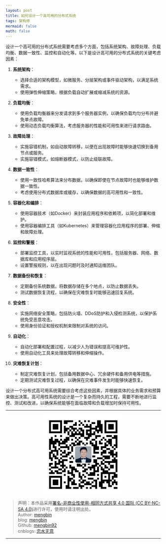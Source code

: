 ```yaml
---
layout: post
title: 如何设计一个高可用的分布式系统
tags: 架构师
mermaid: false
math: false
---  
```


设计一个高可用的分布式系统需要考虑多个方面，包括系统架构、故障处理、负载均衡、数据一致性、监控和自动化等。以下是设计高可用的分布式系统的关键考虑因素：

1. **系统架构**：
   - 选择合适的架构模型，如微服务、分层架构或事件驱动架构，以满足系统需求。
   - 使用弹性伸缩策略，根据负载自动扩展或缩减系统的资源。

2. **负载均衡**：
   - 使用负载均衡器来分发请求到多个服务器实例，以确保负载均匀分布并避免单点故障。
   - 使用动态负载均衡算法，考虑服务器的性能和可用性来进行请求路由。

3. **故障处理**：
   - 实施容错机制，如自动故障转移，以便在出现故障时能够快速切换到备用节点或服务。
   - 实施容错模式，如熔断器模式，以防止级联故障。

4. **数据一致性**：
   - 使用一致性哈希算法来分布数据，以确保即使在节点故障时也能够维护数据一致性。
   - 考虑使用分布式数据库或缓存，以确保数据的高可用性和一致性。

5. **容器化和编排**：
   - 使用容器技术（如Docker）来封装应用程序和依赖项，以简化部署和维护。
   - 使用容器编排工具（如Kubernetes）来管理容器化应用程序的部署、伸缩和故障处理。

6. **监控和警报**：
   - 部署监控工具，以实时监视系统的性能和可用性，包括服务器、网络、数据库和应用程序层。
   - 设置警报规则，以在出现问题时及时通知运维团队。

7. **数据备份和恢复**：
   - 定期备份系统数据，将数据存储在多个地点，以防止数据丢失。
   - 测试数据恢复流程，以确保在灾难恢复时能够迅速回复系统。

8. **安全性**：
   - 实施网络安全策略，包括防火墙、DDoS防护和入侵检测系统，以保护系统免受恶意攻击。
   - 使用身份验证和授权机制来限制对系统的访问。

9. **自动化**：
   - 自动化部署和配置过程，以减少人为错误和提高可维护性。
   - 使用自动化工具来处理故障转移和伸缩操作。

10. **灾难恢复计划**：
    - 制定灾难恢复计划，包括备用数据中心、冗余硬件和备用供电等措施。
    - 定期测试灾难恢复过程，以确保在灾难事件发生时能够快速恢复。

设计一个分布式高可用系统需要综合考虑这些因素，并根据具体的业务需求和预算来做出决策。高可用性系统的设计是一个复杂而持久的工程，需要不断地进行监控、测试和改进，以确保系统能够在面临故障和负载增加时保持可用性。

---

<div align="center">
  <img src="../img/qrcode_wechat.jpg" alt="孟斯特">
</div>

> 声明：本作品采用[署名-非商业性使用-相同方式共享 4.0 国际 (CC BY-NC-SA 4.0)](https://creativecommons.org/licenses/by-nc-sa/4.0/deed.zh)进行许可，使用时请注明出处。  
> Author: [mengbin](mengbin1992@outlook.com)  
> blog: [mengbin](https://mengbin.top)  
> Github: [mengbin92](https://mengbin92.github.io/)  
> cnblogs: [恋水无意](https://www.cnblogs.com/lianshuiwuyi/)  

---
